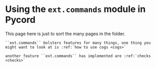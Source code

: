 # Using the ``ext.commands`` module in Pycord

This page here is just to sort the many pages in the folder.

```{eval-rst}
``ext.commands`` bolsters features for many things, one thing you might want to look at is :ref:`how to use cogs <cogs>`

another feature ``ext.commands`` has implemented are :ref:`checks <checks>`
```